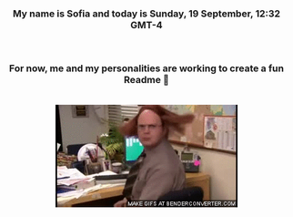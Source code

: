 


<div align="center">
<h3 >My name is Sofia and today is Sunday, 19 September, 12:32 GMT-4</h3><br>
<h3 >For now, me and my personalities are working to create a fun Readme 👋
</h3><br>
<img src='img/dwight.gif' alt='working...'/>
</div>

